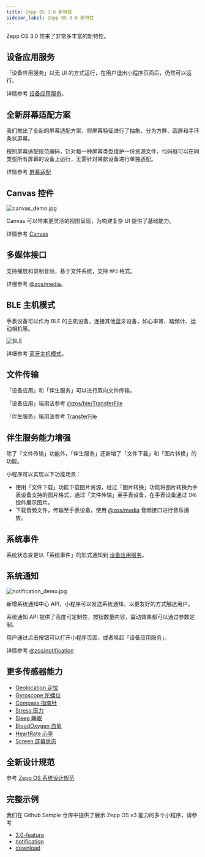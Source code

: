 ```yaml
---
title: Zepp OS 3.0 新特性
sidebar_label: Zepp OS 3.0 新特性
---
```


Zepp OS 3.0 带来了非常多丰富的新特性。

## 设备应用服务

「设备应用服务」以无 UI 的方式运行，在用户退出小程序页面后，仍然可以运行。

详情参考 [设备应用服务](../framework/device/app-service.md)。

## 全新屏幕适配方案

我们推出了全新的屏幕适配方案，将屏幕特征进行了抽象，分为方屏、圆屏和手环条状屏幕。

按照屏幕适配规范编码，针对每一种屏幕类型维护一份资源文件，代码就可以在同类型所有屏幕的设备上运行，无需针对某款设备进行单独适配。

详情参考 [屏幕适配](../framework/device/screen-adaption.md)

## Canvas 控件

![canvas_demo.jpg](/img/docs/guides/version_info/canvas_demo.jpg)

Canvas 可以带来更灵活的视图呈现，为构建复杂 UI 提供了基础能力。

详情参考 [Canvas](../../reference/device-app-api/newAPI/ui/widget/CANVAS.mdx)

## 多媒体接口

支持播放和录制音频，基于文件系统，支持 `MP3` 格式。

详细参考 [@zos/media](../../reference/device-app-api/newAPI/media.mdx)。

## BLE 主机模式

手表设备可以作为 BLE 的主机设备，连接其他蓝牙设备，如心率带、踏频计、运动相机等。

![BLE](/img/docs/guides/version_info/BLE.svg)

详细参考 [蓝牙主机模式](../framework/device/ble-central.md)。

## 文件传输

「设备应用」和「伴生服务」可以进行双向文件传输。

「设备应用」端用法参考 [@zos/ble/TransferFile](../../reference/device-app-api/newAPI/transfer-file/TransferFile.mdx)

「伴生服务」端用法参考 [TransferFile](../../reference/side-service-api/transfer-file.mdx)

## 伴生服务能力增强

除了「文件传输」功能外，「伴生服务」还新增了「文件下载」和「图片转换」的功能。

小程序可以实现以下功能场景：

- 使用「文件下载」功能下载图片资源，经过「图片转换」功能将图片转换为手表设备支持的图片格式，通过「文件传输」至手表设备，在手表设备通过 `IMG` 控件展示图片。
- 下载音频文件，传输至手表设备，使用 [@zos/media](../../reference/device-app-api/newAPI/media.mdx) 音频接口进行音乐播放。

## 系统事件

系统状态变更以「系统事件」的形式通知到 [设备应用服务](../framework/device/app-service.md)。

## 系统通知

![notification_demo.jpg](/img/docs/guides/version_info/notification_demo.jpg)

新增系统通知中心 API，小程序可以发送系统通知，以更友好的方式触达用户。

系统通知 API 提供了高度可定制性，按钮数量内容，震动效果都可以通过参数定制。

用户通过点击按钮可以打开小程序页面，或者唤起「设备应用服务」。

详情参考 [@zos/notification](../../reference/device-app-api/newAPI/notification/notify.mdx)

## 更多传感器能力

- [Geolocation 定位](../../reference/device-app-api/newAPI/sensor/Geolocation.mdx)
- [Gyroscope 陀螺仪](../../reference/device-app-api/newAPI/sensor/Gyroscope.mdx)
- [Compass 指南针](../../reference/device-app-api/newAPI/sensor/Compass.mdx)
- [Stress 压力](../../reference/device-app-api/newAPI/sensor/Stress.mdx)
- [Sleep 睡眠](../../reference/device-app-api/newAPI/sensor/Sleep.mdx)
- [BloodOxygen 血氧](../../reference/device-app-api/newAPI/sensor/BloodOxygen.mdx)
- [HeartRate 心率](../../reference/device-app-api/newAPI/sensor/HeartRate.mdx)
- [Screen 屏幕状态](../../reference/device-app-api/newAPI/sensor/Screen.mdx)

## 全新设计规范

参考 [Zepp OS 系统设计规范](../../designs/index.md)

## 完整示例

我们在 Github Sample 仓库中提供了展示 Zepp OS v3 能力的多个小程序，请参考

- [3.0-feature](https://github.com/zepp-health/zeppos-samples/tree/main/application/3.0/3.0-feature)
- [notification](https://github.com/zepp-health/zeppos-samples/tree/main/application/3.0/notification)
- [download](https://github.com/zepp-health/zeppos-samples/tree/main/application/3.0/download)
